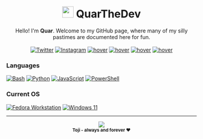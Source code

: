 

<h1 align="center"> <img src="https://quar.pages.dev/quar_round.png" width="30px"> QuarTheDev </h1>

<!--
**QuarTheDev/QuarTheDev** is a ✨ _special_ ✨ repository because its `README.md` (this file) appears on your GitHub profile.

Here are some ideas to get you started:

- 🔭 I’m currently working on ...
- 🌱 I’m currently learning ...
- 👯 I’m looking to collaborate on ...
- 🤔 I’m looking for help with ...
- 💬 Ask me about ...
- 📫 How to reach me: ...
- 😄 Pronouns: ...
- ⚡ Fun fact: ...
-->

<p align="center">
    Hello! I'm <b>Quar</b>. Welcome to my GitHub page, where many of my silly pastimes are documented here for fun.
    <br><br>
<a href="https://www.twitter.com/quarthedev"><img src="https://img.shields.io/badge/twitter-black?style=for-the-badge&amp;logo=Twitter" alt="Twitter" title="@QuarTheDev"></a>
<a href="https://www.instagram.com/quarthedev"><img src="https://img.shields.io/badge/instagram-black?style=for-the-badge&amp;logo=instagram" alt="Instagram" title="@QuarTheDev"></a>
<a href="https://www.youtube.com/@QuarTheDev"><img src="https://img.shields.io/badge/youtube-black?style=for-the-badge&amp;logo=youtube" alt="hover" title="quarthedev@proton.me"></a>
<a href="https://quar.pages.dev"><img src="https://img.shields.io/badge/website-black?style=for-the-badge&amp;logo=cloudflare" alt="hover" title="quar.pages.dev"></a>
<a href="mailto://quarthedev@proton.me"><img src="https://img.shields.io/badge/email-black?style=for-the-badge&amp;logo=gmail" alt="hover" title="quarthedev@proton.me"></a>
<a href="xmpp:quarthedev@linuxlovers.at"><img src="https://img.shields.io/badge/XMPP-black?style=for-the-badge&amp;logo=XMPP" alt="hover" title="quarthedev@linuxlovers.at"></a>

</p>


### Languages
[![Bash](https://img.shields.io/badge/bash-black?style=for-the-badge&logo=gnu-bash&logoColor=white)](https://www.gnu.org/software/bash/)
[![Python](https://img.shields.io/badge/python-black?style=for-the-badge&logo=python)](https://www.python.org/)
[![JavaScript](https://img.shields.io/badge/javascript-black?style=for-the-badge&logo=javascript)](https://www.javascript.com/)
[![PowerShell](https://img.shields.io/badge/powershell-black?style=for-the-badge&logo=powershell)](https://learn.microsoft.com/en-us/powershell/)


### Current OS
[![Fedora Workstation](https://img.shields.io/badge/fedora%20linux%2038-black?style=for-the-badge&logo=linuxmint)](https://linuxmint.com/)
[![Windows 11](https://img.shields.io/badge/windows%2011-black?style=for-the-badge&logo=Microsoft)](https://www.microsoft.com/en-us/windows)

<hr>

<p align="center">
  <a href="https://github.com/quarthedev">
    <img src="https://komarev.com/ghpvc/?username=QuarTheDev&label=Views&style=for-the-badge&color=555555" />
  </a>
  <br>
  <sup>
		 <b>Toji - always and forever ♥&#xFE0E;</b>
	</sup>
</p>
